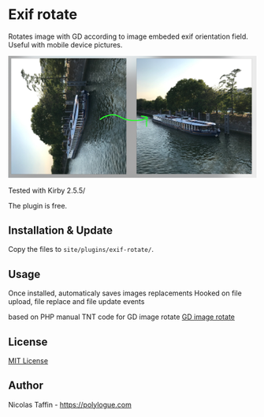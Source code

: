 # Exif rotate

Rotates image with GD according to image embeded exif orientation field.
Useful with mobile device pictures.

![exif-rotate](assets/images/rotate.jpg)

Tested with Kirby 2.5.5/

The plugin is free.


## Installation & Update
Copy the files to `site/plugins/exif-rotate/`.


## Usage

Once installed, automaticaly saves images replacements
Hooked on file upload, file replace and file update events

based on PHP manual TNT code for GD image rotate [GD image rotate](http://php.net/manual/fr/function.imagerotate.php#121741)

## License
[MIT License](http://www.opensource.org/licenses/mit-license.php)

## Author
Nicolas Taffin - <https://polylogue.com>
